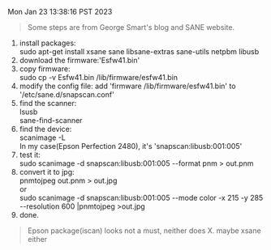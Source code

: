 Mon Jan 23 13:38:16 PST 2023
> Some steps are from George Smart's blog and SANE website.

1.  install packages:  
sudo apt-get install xsane sane libsane-extras sane-utils netpbm libusb
2.  download the firmware:'Esfw41.bin'
3.  copy firmware:  
sudo cp -v Esfw41.bin /lib/firmware/esfw41.bin 
4.  modify the config file: add 'firmware /lib/firmware/esfw41.bin' to '/etc/sane.d/snapscan.conf' 
5.  find the scanner:   
lsusb   
sane-find-scanner
6.  find the device:   
scanimage -L   
In my case(Epson Perfection 2480), it's 'snapscan:libusb:001:005'
7.  test it:   
sudo scanimage -d snapscan:libusb:001:005 --format pnm > out.pnm
8.  convert it to jpg:   
pnmtojpeg out.pnm > out.jpg   
or   
sudo scanimage -d snapscan:libusb:001:005 --mode color -x 215 -y 285 --resolution 600 |pnmtojpeg >out.jpg
9.  done.    

> Epson package(iscan) looks not a must, neither does X. maybe xsane either